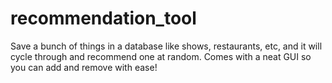 # recommendation_tool
Save a bunch of things in a database like shows, restaurants, etc, and it will cycle through and recommend one at random. Comes with a neat GUI so you can add and remove with ease!
